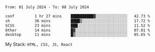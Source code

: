 <!--START_SECTION:waka-->

```txt
From: 01 July 2024 - To: 08 July 2024

conf         1 hr 27 mins    ██████████▓░░░░░░░░░░░░░░   42.73 %
sh           36 mins         ████▒░░░░░░░░░░░░░░░░░░░░   17.72 %
SCSS         23 mins         ███░░░░░░░░░░░░░░░░░░░░░░   11.52 %
Other        14 mins         █▓░░░░░░░░░░░░░░░░░░░░░░░   07.01 %
desktop      11 mins         █▒░░░░░░░░░░░░░░░░░░░░░░░   05.65 %
```

<!--END_SECTION:waka-->
My Stack: `HTML, CSS, JS, React`
